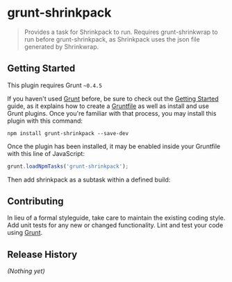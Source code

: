 # grunt-shrinkpack

> Provides a task for Shrinkpack to run. Requires grunt-shrinkwrap to run before grunt-shrinkpack, as Shrinkpack uses the json file generated by Shrinkwrap.

## Getting Started
This plugin requires Grunt `~0.4.5`

If you haven't used [Grunt](http://gruntjs.com/) before, be sure to check out the [Getting Started](http://gruntjs.com/getting-started) guide, as it explains how to create a [Gruntfile](http://gruntjs.com/sample-gruntfile) as well as install and use Grunt plugins. Once you're familiar with that process, you may install this plugin with this command:

```shell
npm install grunt-shrinkpack --save-dev
```

Once the plugin has been installed, it may be enabled inside your Gruntfile with this line of JavaScript:

```js
grunt.loadNpmTasks('grunt-shrinkpack');
```

Then add shrinkpack as a subtask within a defined build:




## Contributing
In lieu of a formal styleguide, take care to maintain the existing coding style. Add unit tests for any new or changed functionality. Lint and test your code using [Grunt](http://gruntjs.com/).

## Release History
_(Nothing yet)_
